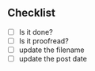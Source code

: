 ## Checklist

- [ ] Is it done?
- [ ] Is it proofread?
- [ ] update the filename
- [ ] update the post date

